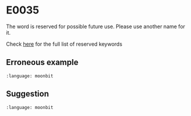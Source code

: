 # E0035

The word is reserved for possible future use. Please use another name for it.

Check [here](/language/introduction.md#reserved-keywords) for the full list of
reserved keywords

## Erroneous example

```{literalinclude} /sources/error_codes/0035_error/top.mbt
:language: moonbit
```

## Suggestion

```{literalinclude} /sources/error_codes/0035_fixed/top.mbt
:language: moonbit
```
